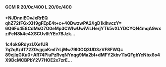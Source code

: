 #### GCM R 20/0c/400 L 20/0c/400
**+NJDnniEOvJxRrEQ**<br/>**qhZ72fFGxXH9gFEpE4t+c+40DwzwPA2/IgD1kIhvczY=**<br/>**6Q6Fx4E8CdMsO7O0eMp3CWIwUwiViLHerjYTk5vXLYDCYQN4mqA9wxziFeN8k4e4XSCUvlltYEc7BJzk...**<br/><br/>
**1c4okGRdyzUXefUR**<br/>**7q2qK/dT72Z0vjpjaKmI7rLjMw79I0OQ3UD3zVF8FWQ=**<br/>**89cjlqGKu0+AR74PiuPzRvqNYnqg9Ma2bI+dMFY2kbv11sQFgbYcNbx6o4X9DcMCBPbY2V7HOE2x7zrE...**